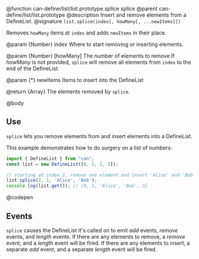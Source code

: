 @function can-define/list/list.prototype.splice splice
@parent can-define/list/list.prototype
@description Insert and remove elements from a DefineList.
@signature `list.splice(index[, howMany[, ...newItems]])`

Removes `howMany` items at `index` and adds `newItems` in their place.



@param {Number} index Where to start removing or inserting elements.

@param {Number} [howMany] The number of elements to remove
If _howMany_ is not provided, `splice` will remove all elements from `index` to the end of the DefineList.

@param {*} newItems Items to insert into the DefineList

@return {Array} The elements removed by `splice`.

@body

## Use

`splice` lets you remove elements from and insert elements into a DefineList.

This example demonstrates how to do surgery on a list of numbers:

```js
import { DefineList } from "can";
const list = new DefineList([0, 1, 2, 3]);

// starting at index 2, remove one element and insert 'Alice' and 'Bob':
list.splice(2, 1, 'Alice', 'Bob');
console.log(list.get()); // [0, 1, 'Alice', 'Bob', 3]
```
@codepen

## Events

`splice` causes the DefineList it's called on to emit
_add_ events, _remove_ events, and _length_ events. If there are
any elements to remove, a _remove_ event, and a
_length_ event will be fired. If there are any elements to insert, a
separate _add_ event, and a separate _length_ event
will be fired.
